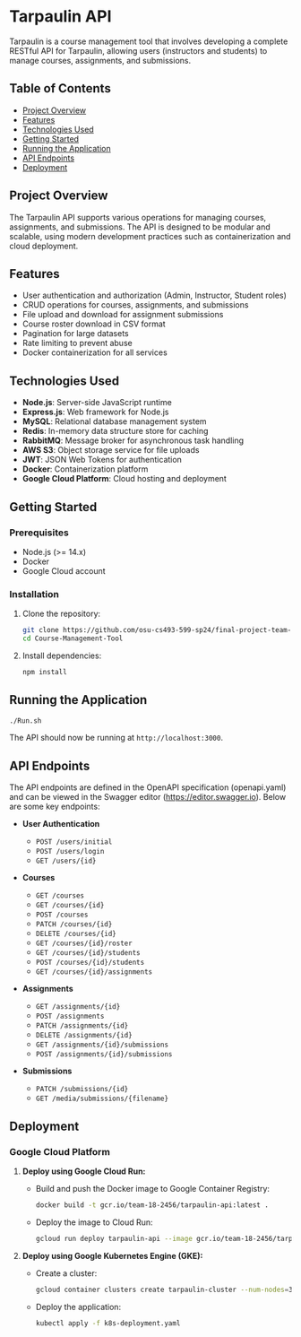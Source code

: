 # Tarpaulin API

Tarpaulin is a course management tool that involves developing a complete RESTful API for Tarpaulin, allowing users (instructors and students) to manage courses, assignments, and submissions.
## Table of Contents

- [Project Overview](#project-overview)
- [Features](#features)
- [Technologies Used](#technologies-used)
- [Getting Started](#getting-started)
- [Running the Application](#running-the-application)
- [API Endpoints](#api-endpoints)
- [Deployment](#deployment)

## Project Overview

The Tarpaulin API supports various operations for managing courses, assignments, and submissions. The API is designed to be modular and scalable, using modern development practices such as containerization and cloud deployment.

## Features

- User authentication and authorization (Admin, Instructor, Student roles)
- CRUD operations for courses, assignments, and submissions
- File upload and download for assignment submissions
- Course roster download in CSV format
- Pagination for large datasets
- Rate limiting to prevent abuse
- Docker containerization for all services

## Technologies Used

- **Node.js**: Server-side JavaScript runtime
- **Express.js**: Web framework for Node.js
- **MySQL**: Relational database management system
- **Redis**: In-memory data structure store for caching
- **RabbitMQ**: Message broker for asynchronous task handling
- **AWS S3**: Object storage service for file uploads
- **JWT**: JSON Web Tokens for authentication
- **Docker**: Containerization platform
- **Google Cloud Platform**: Cloud hosting and deployment

## Getting Started

### Prerequisites

- Node.js (>= 14.x)
- Docker
- Google Cloud account

### Installation

1. Clone the repository:
   ```sh
   git clone https://github.com/osu-cs493-599-sp24/final-project-team-3.git
   cd Course-Management-Tool
   ```

2. Install dependencies:
   ```sh
   npm install
   ```



## Running the Application
```sh
./Run.sh
```

The API should now be running at `http://localhost:3000`.



## API Endpoints

The API endpoints are defined in the OpenAPI specification (openapi.yaml) and can be viewed in the Swagger editor (https://editor.swagger.io). Below are some key endpoints:

- **User Authentication**
  - `POST /users/initial`
  - `POST /users/login`
  - `GET /users/{id}`

- **Courses**
  - `GET /courses`
  - `GET /courses/{id}`
  - `POST /courses`
  - `PATCH /courses/{id}`
  - `DELETE /courses/{id}`
  - `GET /courses/{id}/roster`
  - `GET /courses/{id}/students`
  - `POST /courses/{id}/students`
  - `GET /courses/{id}/assignments`

- **Assignments**
  - `GET /assignments/{id}`
  - `POST /assignments`
  - `PATCH /assignments/{id}`
  - `DELETE /assignments/{id}`
  - `GET /assignments/{id}/submissions`
  - `POST /assignments/{id}/submissions`

- **Submissions**
  - `PATCH /submissions/{id}`
  - `GET /media/submissions/{filename}`

## Deployment

### Google Cloud Platform

1. **Deploy using Google Cloud Run:**
   - Build and push the Docker image to Google Container Registry:
     ```sh
     docker build -t gcr.io/team-18-2456/tarpaulin-api:latest .
     ```
   - Deploy the image to Cloud Run:
     ```sh
     gcloud run deploy tarpaulin-api --image gcr.io/team-18-2456/tarpaulin-api --platform managed --region us-central1
     ```

2. **Deploy using Google Kubernetes Engine (GKE):**
   - Create a cluster:
     ```sh
     gcloud container clusters create tarpaulin-cluster --num-nodes=3
     ```
   - Deploy the application:
     ```sh
     kubectl apply -f k8s-deployment.yaml
     ```

